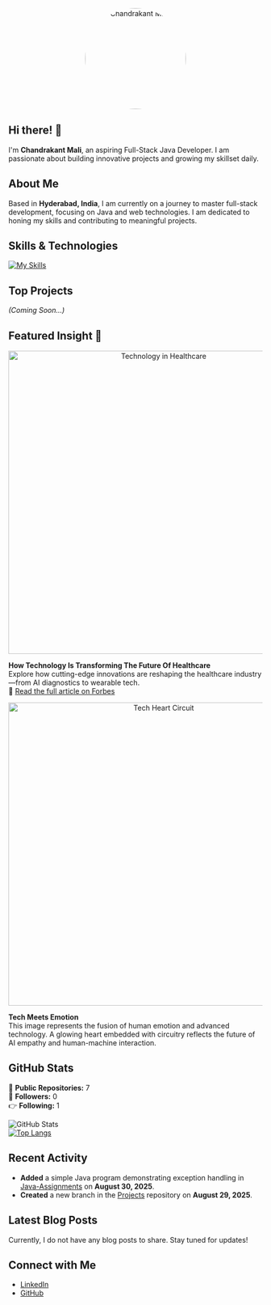 <p align="center">
  <img src="https://raw.githubusercontent.com/chandrakant-mali85/chandrakant-mali85/main/afcc7f86-55ce-4952-8d88-827170fdc12d.png" alt="Chandrakant Mali" width="200" style="border-radius: 50%;">
</p>

## Hi there! 👋

I'm **Chandrakant Mali**, an aspiring Full-Stack Java Developer. I am passionate about building innovative projects and growing my skillset daily.

## About Me

Based in **Hyderabad, India**, I am currently on a journey to master full-stack development, focusing on Java and web technologies. I am dedicated to honing my skills and contributing to meaningful projects.

## Skills & Technologies

[![My Skills](https://skillicons.dev/icons?i=java,spring,hibernate,html,css,js,react,bootstrap,git,github,mysql,postgres,docker,aws&perline=7)](https://skillicons.dev)

## Top Projects

*(Coming Soon...)*

## Featured Insight 🧠

<p align="center">
  <img src="https://imageio.forbes.com/specials-images/imageserve/648bef5a58f8e334fb7d57bb/0x0.jpg?format=jpg&height=900&width=1600&fit=bounds" alt="Technology in Healthcare" width="600">
</p>

**How Technology Is Transforming The Future Of Healthcare**  
Explore how cutting-edge innovations are reshaping the healthcare industry—from AI diagnostics to wearable tech.  
🔗 [Read the full article on Forbes](https://www.forbes.com/sites/bernardmarr/2023/06/16/how-technology-is-transforming-the-future-of-healthcare/)

<p align="center">
  <img src="https://raw.githubusercontent.com/chandrakant-mali85/chandrakant-mali85/main/tech-heart-circuit.png" alt="Tech Heart Circuit" width="600">
</p>

**Tech Meets Emotion**  
This image represents the fusion of human emotion and advanced technology. A glowing heart embedded with circuitry reflects the future of AI empathy and human-machine interaction.

## GitHub Stats
🌟 **Public Repositories:** 7  
👥 **Followers:** 0  
👉 **Following:** 1  

![GitHub Stats](https://github-readme-stats.vercel.app/api?username=chandrakant-mali85&show_icons=true&theme=radical)  
[![Top Langs](https://github-readme-stats.vercel.app/api/top-langs/?username=chandrakant-mali85&layout=compact&theme=dark)](https://github.com/anuraghazra/github-readme-stats)

## Recent Activity

- **Added** a simple Java program demonstrating exception handling in [Java-Assignments](https://github.com/chandrakant-mali85/Java-Assignments) on **August 30, 2025**.  
- **Created** a new branch in the [Projects](https://github.com/chandrakant-mali85/Projects) repository on **August 29, 2025**.

## Latest Blog Posts

Currently, I do not have any blog posts to share. Stay tuned for updates!

## Connect with Me

- [LinkedIn](https://www.linkedin.com/in/chandrakant-mali-b57153381/)  
- [GitHub](https://github.com/chandrakant-mali85)
